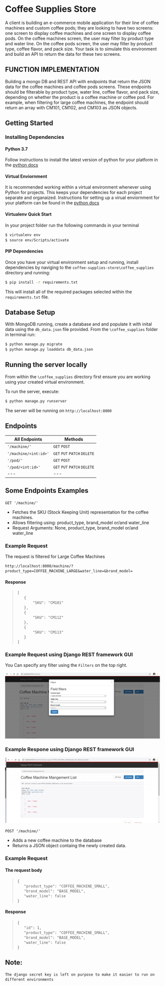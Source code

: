 # Coffee Supplies Store
A client is building an e-commerce mobile application for their line of coffee machines and custom coffee pods; they are
looking to have two screens: one screen to display coffee machines and one screen to display coffee pods. On the coffee
machines screen, the user may filter by product type and water line. On the coffee pods screen, the user may filter by product
type, coffee flavor, and pack size. Your task is to simulate this environment and build an API to return the data for these two
screens.
## FUNCTION IMPLEMENTATION
Building a mongo DB and REST API with endpoints that return the JSON data for the coffee machines and coffee pods screens.
These endpoints should be filterable by product type, water line, coffee flavor, and pack size, depending on whether the
product is a coffee machine or coffee pod. For example, when filtering for large coffee machines, the endpoint should return an
array with CM101, CM102, and CM103 as JSON objects.

## Getting Started

### Installing Dependencies

#### Python 3.7

Follow instructions to install the latest version of python for your platform in the [python docs](https://docs.python.org/3/using/unix.html#getting-and-installing-the-latest-version-of-python)

#### Virtual Enviornment

It is recommended working within a virtual environment whenever using Python for projects. This keeps your dependencies for each project separate and organaized. Instructions for setting up a virual enviornment for your platform can be found in the [python docs](https://packaging.python.org/guides/installing-using-pip-and-virtual-environments/)

#### Virtualenv Quick Start
In your project folder run the following commands in your terminal
```bash
$ virtualenv env
$ source env/Scripts/activate
```

#### PIP Dependencies

Once you have your virtual environment setup and running, install dependencies by naviging to the `coffee-supplies-store\coffee_supplies` directory and running:

```bash
$ pip install -r requirements.txt
```

This will install all of the required packages selected within the `requirements.txt` file.

## Database Setup
With MongoDB running, create a database and and populate it with inital data using the `db_data.json` file provided. From the `\coffee_supplies` folder in terminal run:
```bash
$ python manage.py migrate
$ python manage.py loaddata db_data.json
```
## Running the server locally

From within the `\coffee_supplies` directory first ensure you are working using your created virtual environment.

To run the server, execute:

```bash
$ python manage.py runserver
```
The server will be running on 
`http://localhost:8000`

## Endpoints
|All Endpoints | Methods|
|---|---|
|`'/machine/'`|`GET` `POST`|
|`'/machine/<int:id>'`| `GET` `PUT` `PATCH` `DELETE`|
|`'/pod/'`|`GET` `POST`|
|`'/pod/<int:id>'`| `GET` `PUT` `PATCH` `DELETE`|
|---|---|

## Some Endpoints Examples

`GET '/machine/'`

- Fetches the SKU (Stock Keeping Unit) representation for the coffee machines.
- Allows filtering using: product_type, brand_model or/and water_line
- Request Arguments: None, product_type, brand_model or/and water_line

### Example Request
The request is filtered for Large Coffee Machines
```
http://localhost:8000/machine/?product_type=COFFEE_MACHINE_LARGE&water_line=&brand_model=
```
#### Response
>```
>[
>    {
>        "SKU": "CM101"
>    },
>    {
>        "SKU": "CM112"
>    },
>    {
>        "SKU": "CM113"
>    }
>]
>```
### Example Request using Django REST framework GUI 
You Can specify any filter using the `Filters` on the top right.

![GET_machine_filter](./screenshots/get_machine.png)

### Example Respone using Django REST framework GUI 
![GET_machine_response](./screenshots/get_machine_2.png)


`POST '/machine/'`

- Adds a new coffee machine to the database
- Returns a JSON object containg the newly created data.

### Example Request
#### The request body
>```
>{
>    "product_type": "COFFEE_MACHINE_SMALL",
>    "brand_model": "BASE_MODEL",
>    "water_line": false
>}
>```
#### Response
>```
>{
>    "id": 1,
>    "product_type": "COFFEE_MACHINE_SMALL",
>    "brand_model": "BASE_MODEL",
>    "water_line": false
>}
>```




## Note:
    The django secret key is left on purpose to make it easier to run on different environments